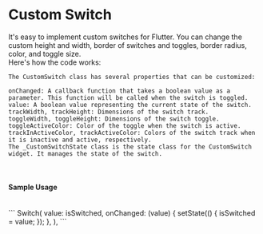 <h1> Custom Switch</h1>
It's easy to implement custom switches for Flutter. You can change the custom height and width, border of switches and toggles, border radius, color, and toggle size. 

<br> 
Here's how the code works:
<br> 

```
The CustomSwitch class has several properties that can be customized:

onChanged: A callback function that takes a boolean value as a parameter. This function will be called when the switch is toggled.
value: A boolean value representing the current state of the switch.
trackWidth, trackHeight: Dimensions of the switch track.
toggleWidth, toggleHeight: Dimensions of the switch toggle.
toggleActiveColor: Color of the toggle when the switch is active.
trackInActiveColor, trackActiveColor: Colors of the switch track when it is inactive and active, respectively.
The _CustomSwitchState class is the state class for the CustomSwitch widget. It manages the state of the switch.
```

<br> 
<h4>Sample Usage</h4>
<br> 
```
  Switch(
            value: isSwitched,
            onChanged: (value) {
              setState(() {
                isSwitched = value;
              });
            },
          ),
```
